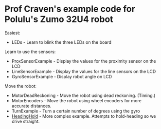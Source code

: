 # Prof Craven's example code for Polulu's Zumo 32U4 robot

Easiest:

* LEDs - Learn to blink the three LEDs on the board

Learn to use the sensors:

* ProxSensorExample - Display the values for the proximity sensor on the LCD
* LineSensorExample - Display the values for the line sensors on the LCD
* GyroSensorExample - Display robot angle on LCD

Move the robot:

* MotorDeadReckoning - Move the robot using dead reckoning. (Timing.)
* MotorEncoders - Move the robot using wheel encoders for more accurate distances.
* TurnExample - Turn a certain number of degrees using the gyro
* [HeadingHold](HeadingHold/HeadingHold.ino) - More complex example. Attempts to hold-heading so we drive straight.